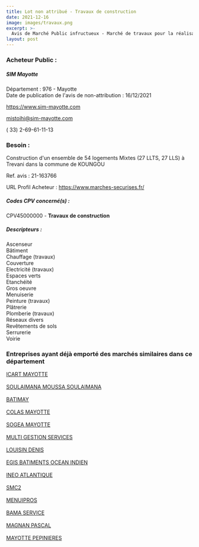 ```yaml
---
title: Lot non attribué - Travaux de construction
date: 2021-12-16
image: images/travaux.png
excerpt: >-
  Avis de Marché Public infructueux - Marché de travaux pour la réalisation de l'opération SPHINX , qui se situe Village de Trévani, Commune de Koungou
layout: post
---
```


### Acheteur Public :
##### SIM Mayotte
Département : 976 - Mayotte<br/>
Date de publication de l'avis de non-attribution : 16/12/2021


https://www.sim-mayotte.com

mistoihi@sim-mayotte.com

( 33) 2-69-61-11-13
### Besoin :

Construction d'un ensemble de 54 logements Mixtes (27 LLTS, 27 LLS) à Trevani dans la commune de KOUNGOU

Ref. avis : 21-163766

URL Profil Acheteur : https://www.marches-securises.fr/

##### Codes CPV concerné(s) :
CPV45000000 - **Travaux de construction** <br/>

##### Descripteurs :
Ascenseur <br/>
Bâtiment <br/>
Chauffage (travaux) <br/>
Couverture <br/>
Electricité (travaux) <br/>
Espaces verts <br/>
Etanchéité <br/>
Gros oeuvre <br/>
Menuiserie <br/>
Peinture (travaux) <br/>
Plâtrerie <br/>
Plomberie (travaux) <br/>
Réseaux divers <br/>
Revêtements de sols <br/>
Serrurerie <br/>
Voirie <br/>

### Entreprises ayant déjà emporté des marchés similaires dans ce département
<a href="/entreprise-543/siren-024076101">ICART MAYOTTE</a><br/><br/>
<a href="/entreprise-543/siren-024078602">SOULAIMANA MOUSSA SOULAIMANA</a><br/><br/>
<a href="/entreprise-543/siren-066303702">BATIMAY</a><br/><br/>
<a href="/entreprise-543/siren-066305277">COLAS MAYOTTE</a><br/><br/>
<a href="/entreprise-543/siren-099382921">SOGEA MAYOTTE</a><br/><br/>
<a href="/entreprise-549/siren-339861890">MULTI GESTION SERVICES</a><br/><br/>
<a href="/entreprise-549/siren-343299814">LOUISIN DENIS</a><br/><br/>
<a href="/entreprise-556/siren-403162670">EGIS BATIMENTS OCEAN INDIEN</a><br/><br/>
<a href="/entreprise-557/siren-414799296">INEO ATLANTIQUE</a><br/><br/>
<a href="/entreprise-563/siren-450758404">SMC2</a><br/><br/>
<a href="/entreprise-569/siren-513205716">MENUIPROS</a><br/><br/>
<a href="/entreprise-569/siren-514617919">BAMA SERVICE</a><br/><br/>
<a href="/entreprise-576/siren-797394210">MAGNAN PASCAL</a><br/><br/>
<a href="/entreprise-576/siren-797836293">MAYOTTE PEPINIERES</a><br/><br/>
